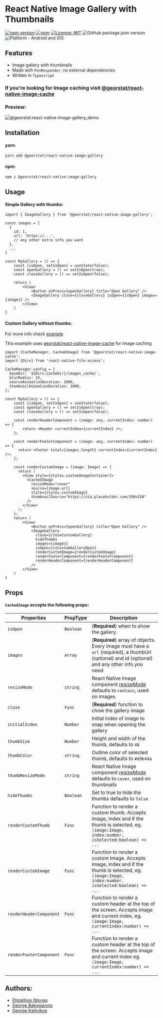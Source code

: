 # React Native Image Gallery with Thumbnails

[![npm version](https://img.shields.io/npm/v/@georstat/react-native-image-gallery.svg?style=for-the-badge)](https://www.npmjs.com/package/@georstat/react-native-image-gallery)
[![npm](https://img.shields.io/npm/dt/@georstat/react-native-image-gallery.svg?style=for-the-badge)](https://www.npmjs.com/package/@georstat/react-native-image-gallery)
[![License: MIT](https://img.shields.io/badge/License-MIT-green.svg?style=for-the-badge)](https://opensource.org/licenses/MIT)
![GitHub package.json version](https://img.shields.io/github/package-json/v/georstat/react-native-image-gallery?style=for-the-badge)
![Platform - Android and iOS](https://img.shields.io/badge/platform-Android%20%7C%20iOS-blue.svg?style=for-the-badge)

## Features

- Image gallery with thumbnails
- Made with `PanResponder`, no external dependencies
- Written in `Typescript`

### If you're looking for Image caching visit [@georstat/react-native-image-cache](https://github.com/georstat/react-native-image-cache)

### Preview:

![@georstat:react-native-image-gallery_demo](https://user-images.githubusercontent.com/717975/142756257-a8b76848-d8e6-44cb-b90d-ded18f8d0665.gif)


## Installation

#### yarn:

```bash
yarn add @georstat/react-native-image-gallery
```

#### npm:

```bash
npm i @georstat/react-native-image-gallery
```

## Usage

#### Simple Gallery with thumbs:

```tsx
import { ImageGallery } from '@georstat/react-native-image-gallery';

const images = [
  {
    id: 1,
    url: 'https://...',
    // any other extra info you want
  },
  ...
]

const MyGallery = () => {
    const [isOpen, setIsOpen] = useState(false);
    const openGallery = () => setIsOpen(true);
    const closeGallery = () => setIsOpen(false);

    return (
        <View>
            <Button onPress={openGallery} title="Open Gallery" />
            <ImageGallery close={closeGallery} isOpen={isOpen} images={images} />
        </View>
    )
}
```

#### Custom Gallery without thumbs:
For more info check [example](https://github.com/georstat/react-native-image-gallery/tree/main/example/src)

This example uses [georstat/react-native-image-cache](https://github.com/georstat/react-native-image-cache) for image caching
```tsx
import {CacheManager, CachedImage} from '@georstat/react-native-image-cache';
import {Dirs} from 'react-native-file-access';

CacheManager.config = {
  baseDir: `${Dirs.CacheDir}/images_cache/`,
  blurRadius: 15,
  sourceAnimationDuration: 1000,
  thumbnailAnimationDuration: 1000,
};

const MyGallery = () => {
    const [isOpen, setIsOpen] = useState(false);
    const openGallery = () => setIsOpen(true);
    const closeGallery = () => setIsOpen(false);

    const renderHeaderComponent = (image: any, currentIndex: number) => {
        return <Header currentIndex={currentIndex} />;
    };

    const renderFooterComponent = (image: any, currentIndex: number) => {
      return <Footer total={images.length} currentIndex={currentIndex} />;
    };

    const renderCustomImage = (image: Image) => {
      return (
        <View style={styles.customImageContainer}>
          <CachedImage
            resizeMode="cover"
            source={image.url}
            style={styles.customImage}
            thumbnailSource="https://via.placeholder.com/350x150"
          />
        </View>
      );
    };
    return (
        <View>
            <Button onPress={openGallery} title="Open Gallery" />
            <ImageGallery
              close={closeCustomGallery}
              hideThumbs
              images={images}
              isOpen={isCustomGalleryOpen}
              renderCustomImage={renderCustomImage}
              renderFooterComponent={renderFooterComponent}
              renderHeaderComponent={renderHeaderComponent}
            />
        </View>
    )
}
```

## Props

#### `CachedImage` accepts the following props:

| Properties              | PropType  | Description                                                                                                                                        |
|-------------------------|-----------|----------------------------------------------------------------------------------------------------------------------------------------------------|
| `isOpen`                | `Boolean` | (**Required**) when to show the gallery.                                                                                                           |
| `images`                | `Array`   | (**Required**) array of objects. Every image must have a `url` (required), a thumbUrl (optional) and id (optional) and any other info you need     |
| `resizeMode`            | `string`  | React Native Image component [resizeMode](https://reactnative.dev/docs/image#resizemode) defaults to `contain`, used on images                     |
| `close`                 | `Func`    | (**Required**) function to close the gallery image                                                                                                 |
| `initialIndex`          | `Number`  | Initial index of image to snap when opening the gallery                                                                                            |
| `thumbSize`             | `Number`  | Height and width of the thumb, defaults to `48`                                                                                                    |
| `thumbColor`            | `string`  | Outline color of selected thumb, defaults to `#d9b44a`                                                                                             |
| `thumbResizeMode`       | `string`  | React Native Image component [resizeMode](https://reactnative.dev/docs/image#resizemode) defaults to `cover`, used on thumbnails                   |
| `hideThumbs`            | `Boolean` | Set to true to hide the thumbs defaults to `false`                                                                                                 |
| `renderCustomThumb`     | `Func`    | Function to render a custom thumb. Accepts image, index and if the thumb is selected, eg. `(image:Image, index:number, isSelected:boolean) => ...` |
| `renderCustomImage`     | `Func`    | Function to render a custom Image. Accepts image, index and if the thumb is selected, eg. `(image:Image, index:number, isSelected:boolean) => ...` |
| `renderHeaderComponent` | `Func`    | Function to render a custom header at the top of the screen. Accepts image and current index, eg. `(image:Image, currentIndex:number) => ...`      |
| `renderFooterComponent` | `Func`    | Function to render a custom header at the top of the screen. Accepts image and current index eg. `(image:Image, currentIndex:number) => ...`       |

## Authors:

- [Efstathios Ntonas](https://github.com/efstathiosntonas)
- [George Bakogiannis](https://github.com/geobako)
- [George Kallinikos](https://github.com/giokallis)
